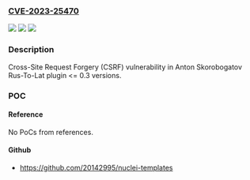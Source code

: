 ### [CVE-2023-25470](https://cve.mitre.org/cgi-bin/cvename.cgi?name=CVE-2023-25470)
![](https://img.shields.io/static/v1?label=Product&message=Rus-To-Lat&color=blue)
![](https://img.shields.io/static/v1?label=Version&message=n%2Fa%3C%3D%200.3%20&color=brighgreen)
![](https://img.shields.io/static/v1?label=Vulnerability&message=CWE-352%20Cross-Site%20Request%20Forgery%20(CSRF)&color=brighgreen)

### Description

Cross-Site Request Forgery (CSRF) vulnerability in Anton Skorobogatov Rus-To-Lat plugin <= 0.3 versions.

### POC

#### Reference
No PoCs from references.

#### Github
- https://github.com/20142995/nuclei-templates

